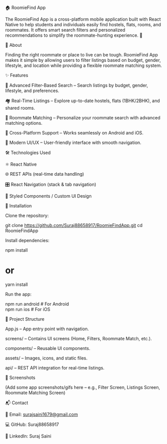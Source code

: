 🏠 RoomieFind App

The RoomieFind App is a cross-platform mobile application built with React Native to help students and individuals easily find hostels, flats, rooms, and roommates. It offers smart search filters and personalized recommendations to simplify the roommate-hunting experience. 🚀

📖 About

Finding the right roommate or place to live can be tough. RoomieFind App makes it simple by allowing users to filter listings based on budget, gender, lifestyle, and location while providing a flexible roommate matching system.

✨ Features

🔎 Advanced Filter-Based Search – Search listings by budget, gender, lifestyle, and preferences.

🏘 Real-Time Listings – Explore up-to-date hostels, flats (1BHK/2BHK), and shared rooms.

👥 Roommate Matching – Personalize your roommate search with advanced matching options.

📱 Cross-Platform Support – Works seamlessly on Android and iOS.

🎨 Modern UI/UX – User-friendly interface with smooth navigation.

🛠 Technologies Used

⚛ React Native

🌐 REST APIs (real-time data handling)

🎛 React Navigation (stack & tab navigation)

🎨 Styled Components / Custom UI Design

🚀 Installation

Clone the repository:

git clone https://github.com/Suraj88658917/RoomieFindApp.git
cd RoomieFindApp


Install dependencies:

npm install
# or
yarn install


Run the app:

npm run android   # For Android  
npm run ios       # For iOS  

📂 Project Structure

App.js – App entry point with navigation.

screens/ – Contains UI screens (Home, Filters, Roommate Match, etc.).

components/ – Reusable UI components.

assets/ – Images, icons, and static files.

api/ – REST API integration for real-time listings.

📸 Screenshots

(Add some app screenshots/gifs here – e.g., Filter Screen, Listings Screen, Roommate Matching Screen)

📬 Contact

📧 Email: surajsaini1679@gmail.com

💻 GitHub: Suraj88658917

🔗 LinkedIn: Suraj Saini
